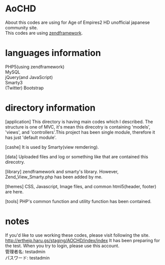 AoCHD
=====

About this codes are using for Age of Empires2 HD unofficial japanese community site.<br />
This codes are using <a href="http://framework.zend.com/">zendframework</a>.

languages information
=====

PHP5(using zendframework)<br />
MySQL<br />
jQuery(and JavaScript)<br />
Smarty3<br />
(Twitter) Bootstrap<br />

directory information
=====

[application]
This directory is having main codes which I described. The structure is one of MVC, it's mean this direcotry is containing 'models', 'views', and 'controllers'.This project has been single module, therefore it has just 'default module'.

[cashe]
It is used by Smarty(view remdering).

[data]
Uploaded files and log or something like that are contained this direcotry.

[library]
zendframework and smarty's library. However, Zend_View_Smarty.php has been added by me.

[themes]
CSS, Javascript, Image files, and common html5(header, footer) are here.

[tools]
PHP's common function and utility function has been contained.

notes
=====

If you'd like to use working these codes, please visit following the site.
<a href="http://erthejp.haru.gs/staging/AOCHD/index/index" target="_blank">http://erthejp.haru.gs/staging/AOCHD/index/index</a>
It has been preparing for the test. When you try to login, please use this account.<br />
管理者名: testadmin<br />
パスワード: testadmin
